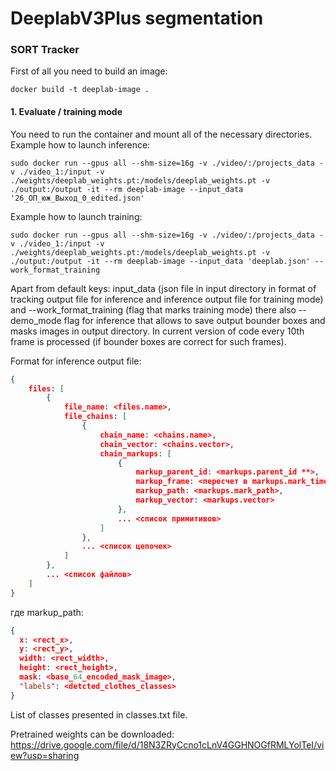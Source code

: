 # DeeplabV3Plus segmentation

### **SORT Tracker**

First of all you need to build an image:
```
docker build -t deeplab-image .
```

#### 1. Evaluate / training mode

You need to run the container and mount all of the necessary directories. Example how to launch inference:
```
sudo docker run --gpus all --shm-size=16g -v ./video/:/projects_data -v ./video_1:/input -v ./weights/deeplab_weights.pt:/models/deeplab_weights.pt -v ./output:/output -it --rm deeplab-image --input_data '26_ОП_юж_Выход_0_edited.json'
```
Example how to launch training:
```
sudo docker run --gpus all --shm-size=16g -v ./video/:/projects_data -v ./video_1:/input -v ./weights/deeplab_weights.pt:/models/deeplab_weights.pt -v ./output:/output -it --rm deeplab-image --input_data 'deeplab.json' --work_format_training
```

Apart from default keys: input_data (json file in input directory in format of tracking output file for inference
and inference output file for training mode) and --work_format_training (flag that marks training mode)
there also --demo_mode flag for inference that allows to save output bounder boxes and masks images in output
directory. In current version of code every 10th frame is processed (if bounder boxes are correct for such frames).

Format for inference output file:
```json
{
	files: [
		{
			file_name: <files.name>,
			file_chains: [
				{
					chain_name: <chains.name>,
					chain_vector: <chains.vector>,
					chain_markups: [
						{
							markup_parent_id: <markups.parent_id **>,
							markup_frame: <пересчет в markups.mark_time ***>,
							markup_path: <markups.mark_path>,
							markup_vector: <markups.vector>
						},
						... <список примитивов>
					]
				},
				... <список цепочек>
			]
		},
		... <список файлов>
	]
}
```
где markup_path:

```json
{
  x: <rect_x>,
  y: <rect_y>,
  width: <rect_width>,
  height: <rect_height>,
  mask: <base_64_encoded_mask_image>,
  "labels": <detcted_clothes_classes>
}
```
List of classes presented in classes.txt file.

Pretrained weights can be downloaded: https://drive.google.com/file/d/18N3ZRyCcno1cLnV4GGHNOGfRMLYolTeI/view?usp=sharing
    
